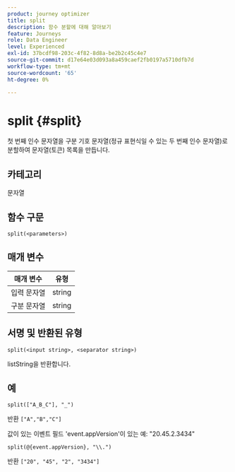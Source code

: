 ```yaml
---
product: journey optimizer
title: split
description: 함수 분할에 대해 알아보기
feature: Journeys
role: Data Engineer
level: Experienced
exl-id: 37bcdf98-203c-4f82-8d8a-be2b2c45c4e7
source-git-commit: d17e64e03d093a8a459caef2fb0197a5710dfb7d
workflow-type: tm+mt
source-wordcount: '65'
ht-degree: 0%

---
```


# split {#split}

첫 번째 인수 문자열을 구분 기호 문자열(정규 표현식일 수 있는 두 번째 인수 문자열)로 분할하여 문자열(토큰) 목록을 만듭니다.

## 카테고리

문자열

## 함수 구문

`split(<parameters>)`

## 매개 변수

| 매개 변수 | 유형 |
|-----------|------------------|
| 입력 문자열 | string |
| 구분 문자열 | string |

## 서명 및 반환된 유형

`split(<input string>, <separator string>)`

listString을 반환합니다.

## 예

`split(["A_B_C"], "_")`

반환 `["A","B","C"]`

값이 있는 이벤트 필드 &#39;event.appVersion&#39;이 있는 예: &quot;20.45.2.3434&quot;

`split(@{event.appVersion}, "\\.")`

반환 `["20", "45", "2", "3434"]`
